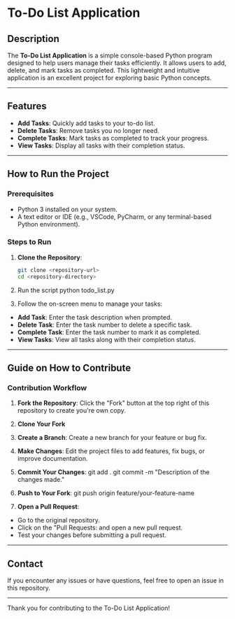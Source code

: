 # To-Do List Application

## Description
The **To-Do List Application** is a simple console-based Python program designed to help users manage their tasks efficiently. It allows users to add, delete, and mark tasks as completed. This lightweight and intuitive application is an excellent project for exploring basic Python concepts.

---

## Features
- **Add Tasks**: Quickly add tasks to your to-do list.
- **Delete Tasks**: Remove tasks you no longer need.
- **Complete Tasks**: Mark tasks as completed to track your progress.
- **View Tasks**: Display all tasks with their completion status.

---

## How to Run the Project

### Prerequisites
- Python 3 installed on your system.
- A text editor or IDE (e.g., VSCode, PyCharm, or any terminal-based Python environment).

### Steps to Run

1. **Clone the Repository**:
   ```bash
   git clone <repository-url>
   cd <repository-directory>

2. Run the script
	python todo_list.py

3. Follow the on-screen menu to manage your tasks:
- **Add Task**: Enter the task description when prompted.
- **Delete Task**: Enter the task number to delete a specific task.
- **Complete Task**: Enter the task number to mark it as completed.
- **View Tasks**: View all tasks along with their completion status.

---

## Guide on How to Contribute

### Contribution Workflow

1. **Fork the Repository**: Click the "Fork" button at the top right of this repository to create you're own copy.

2. **Clone Your Fork**

3. **Create a Branch**: Create a new branch for your feature or bug fix.

4. **Make Changes**: Edit the project files to add features, fix bugs, or improve documentation.

5. **Commit Your Changes**: 
	git add .
	git commit -m "Description of the changes made."

6. **Push to Your Fork**:
	git push origin feature/your-feature-name

7. **Open a Pull Request**:
- Go to the original repository.
- Click on the "Pull Requests: and open a new pull request.
- Test your changes before submitting a pull request.

---

## Contact

If you encounter any issues or have questions, feel free to open an issue in this repository.

---

Thank you for contributing to the To-Do List Application!

